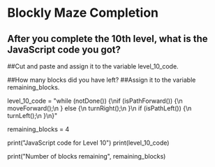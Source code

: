 # Blockly Maze Completion
## After you complete the 10th level, what is the JavaScript code you got? 
##Cut and paste and assign it to the variable level_10_code.

##How many blocks did you have left? 
##Assign it to the variable remaining_blocks.

level_10_code = "while (notDone()) {\nif (isPathForward()) {\n    moveForward();\n  } else {\n    turnRight();\n }\n  if (isPathLeft()) {\n    turnLeft();\n  }\n}"

remaining_blocks = 4 

print("JavaScript code for Level 10")
print(level_10_code)

print("Number of blocks remaining", remaining_blocks)

